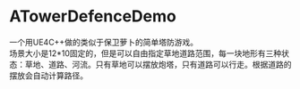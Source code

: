 # ATowerDefenceDemo

一个用UE4C++做的类似于保卫萝卜的简单塔防游戏。<br>
场景大小是12*10固定的，但是可以自由指定草地道路范围，每一块地形有三种状态：草地、道路、河流。只有草地可以摆放炮塔，只有道路可以行走。根据道路的摆放会自动计算路径。
![]()
